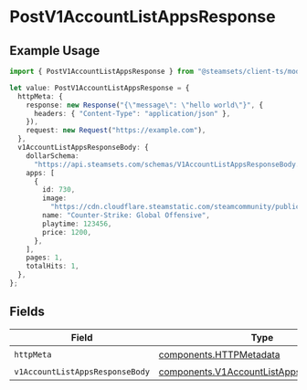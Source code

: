 # PostV1AccountListAppsResponse

## Example Usage

```typescript
import { PostV1AccountListAppsResponse } from "@steamsets/client-ts/models/operations";

let value: PostV1AccountListAppsResponse = {
  httpMeta: {
    response: new Response("{\"message\": \"hello world\"}", {
      headers: { "Content-Type": "application/json" },
    }),
    request: new Request("https://example.com"),
  },
  v1AccountListAppsResponseBody: {
    dollarSchema:
      "https://api.steamsets.com/schemas/V1AccountListAppsResponseBody.json",
    apps: [
      {
        id: 730,
        image:
          "https://cdn.cloudflare.steamstatic.com/steamcommunity/public/images/apps/730/a1a2f9f3f4c0c2b1f8d3a4e5f6d7e8f9.jpg",
        name: "Counter-Strike: Global Offensive",
        playtime: 123456,
        price: 1200,
      },
    ],
    pages: 1,
    totalHits: 1,
  },
};
```

## Fields

| Field                                                                                                | Type                                                                                                 | Required                                                                                             | Description                                                                                          |
| ---------------------------------------------------------------------------------------------------- | ---------------------------------------------------------------------------------------------------- | ---------------------------------------------------------------------------------------------------- | ---------------------------------------------------------------------------------------------------- |
| `httpMeta`                                                                                           | [components.HTTPMetadata](../../models/components/httpmetadata.md)                                   | :heavy_check_mark:                                                                                   | N/A                                                                                                  |
| `v1AccountListAppsResponseBody`                                                                      | [components.V1AccountListAppsResponseBody](../../models/components/v1accountlistappsresponsebody.md) | :heavy_minus_sign:                                                                                   | OK                                                                                                   |